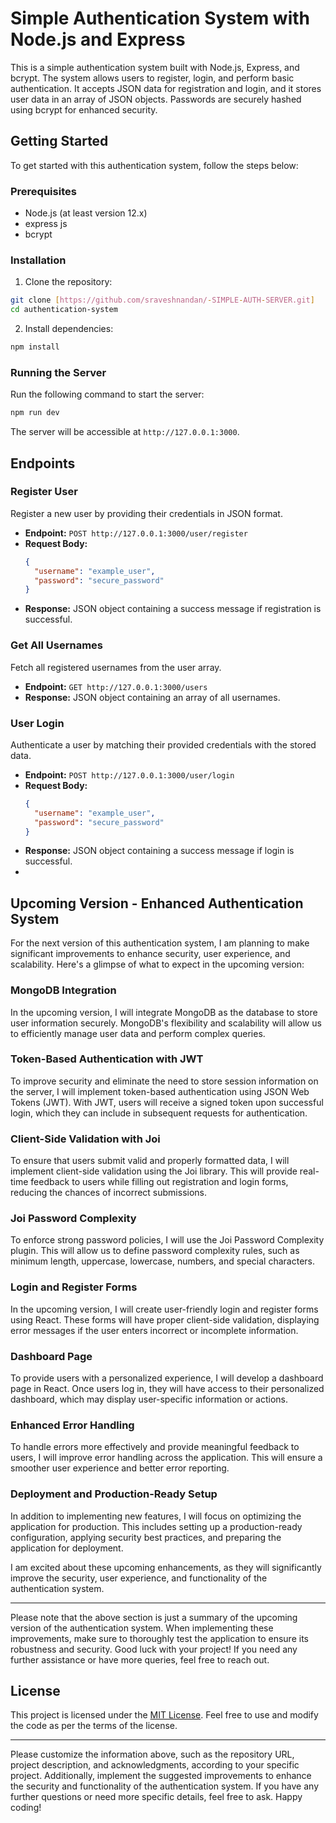 # Simple Authentication System with Node.js and Express

This is a simple authentication system built with Node.js, Express, and bcrypt. The system allows users to register, login, and perform basic authentication. It accepts JSON data for registration and login, and it stores user data in an array of JSON objects. Passwords are securely hashed using bcrypt for enhanced security.

## Getting Started

To get started with this authentication system, follow the steps below:

### Prerequisites

- Node.js (at least version 12.x)
- express js
- bcrypt

### Installation

1. Clone the repository:

```bash
git clone [https://github.com/sraveshnandan/-SIMPLE-AUTH-SERVER.git]
cd authentication-system
```

2. Install dependencies:

```bash
npm install
```

### Running the Server

Run the following command to start the server:

```bash
npm run dev
```

The server will be accessible at `http://127.0.0.1:3000`.

## Endpoints

### Register User

Register a new user by providing their credentials in JSON format.

- **Endpoint:** `POST http://127.0.0.1:3000/user/register`
- **Request Body:**
  ```json
  {
    "username": "example_user",
    "password": "secure_password"
  }
  ```
- **Response:** JSON object containing a success message if registration is successful.

### Get All Usernames

Fetch all registered usernames from the user array.

- **Endpoint:** `GET http://127.0.0.1:3000/users`
- **Response:** JSON object containing an array of all usernames.

### User Login

Authenticate a user by matching their provided credentials with the stored data.

- **Endpoint:** `POST http://127.0.0.1:3000/user/login`
- **Request Body:**
  ```json
  {
    "username": "example_user",
    "password": "secure_password"
  }
  ```
- **Response:** JSON object containing a success message if login is successful.
- 


 ## Upcoming Version - Enhanced Authentication System

For the next version of this authentication system, I am planning to make significant improvements to enhance security, user experience, and scalability. Here's a glimpse of what to expect in the upcoming version:

### MongoDB Integration

In the upcoming version, I will integrate MongoDB as the database to store user information securely. MongoDB's flexibility and scalability will allow us to efficiently manage user data and perform complex queries.

### Token-Based Authentication with JWT

To improve security and eliminate the need to store session information on the server, I will implement token-based authentication using JSON Web Tokens (JWT). With JWT, users will receive a signed token upon successful login, which they can include in subsequent requests for authentication.

### Client-Side Validation with Joi

To ensure that users submit valid and properly formatted data, I will implement client-side validation using the Joi library. This will provide real-time feedback to users while filling out registration and login forms, reducing the chances of incorrect submissions.

### Joi Password Complexity

To enforce strong password policies, I will use the Joi Password Complexity plugin. This will allow us to define password complexity rules, such as minimum length, uppercase, lowercase, numbers, and special characters.

### Login and Register Forms

In the upcoming version, I will create user-friendly login and register forms using React. These forms will have proper client-side validation, displaying error messages if the user enters incorrect or incomplete information.

### Dashboard Page

To provide users with a personalized experience, I will develop a dashboard page in React. Once users log in, they will have access to their personalized dashboard, which may display user-specific information or actions.

### Enhanced Error Handling

To handle errors more effectively and provide meaningful feedback to users, I will improve error handling across the application. This will ensure a smoother user experience and better error reporting.

### Deployment and Production-Ready Setup

In addition to implementing new features, I will focus on optimizing the application for production. This includes setting up a production-ready configuration, applying security best practices, and preparing the application for deployment.

I am excited about these upcoming enhancements, as they will significantly improve the security, user experience, and functionality of the authentication system.

---
Please note that the above section is just a summary of the upcoming version of the authentication system. When implementing these improvements, make sure to thoroughly test the application to ensure its robustness and security. Good luck with your project! If you need any further assistance or have more queries, feel free to reach out.
## License

This project is licensed under the [MIT License](LICENSE). Feel free to use and modify the code as per the terms of the license.

---
Please customize the information above, such as the repository URL, project description, and acknowledgments, according to your specific project. Additionally, implement the suggested improvements to enhance the security and functionality of the authentication system. If you have any further questions or need more specific details, feel free to ask. Happy coding!
